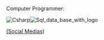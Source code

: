 Computer Programmer:

![Csharp](https://github.com/Traslox/Traslox/assets/107253054/158dac22-107b-4ebb-aa5a-dbbb6e3dd479)![Sql_data_base_with_logo](https://github.com/Traslox/Traslox/assets/107253054/983de67f-738d-435c-8124-ef02626c9869)






[(Social Medias)](https://linktr.ee/Traslox)



<!---
Traslox/Traslox is a ✨ special ✨ repository because its `README.md` (this file) appears on your GitHub profile.
You can click the Preview link to take a look at your changes.
--->
